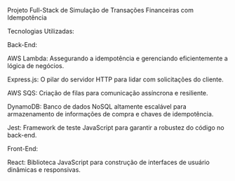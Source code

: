 Projeto Full-Stack de Simulação de Transações Financeiras com Idempotência

Tecnologias Utilizadas:

Back-End:

AWS Lambda: Assegurando a idempotência e gerenciando eficientemente a lógica de negócios.

Express.js: O pilar do servidor HTTP para lidar com solicitações do cliente.

AWS SQS: Criação de filas para comunicação assíncrona e resiliente.

DynamoDB: Banco de dados NoSQL altamente escalável para armazenamento de informações de compra e chaves de idempotência.

Jest: Framework de teste JavaScript para garantir a robustez do código no back-end.

Front-End:

React: Biblioteca JavaScript para construção de interfaces de usuário dinâmicas e responsivas.
